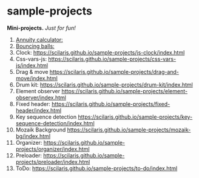 # sample-projects

**Mini-projects.** _Just for fun!_

1. [Annuity calculator:](https://scilaris.github.io/sample-projects/annuity-calculator/index.html)
1. [Bouncing balls:](https://scilaris.github.io/sample-projects/bouncing-balls/index.html)
1. Clock: https://scilaris.github.io/sample-projects/js-clock/index.html
1. Css-vars-js: https://scilaris.github.io/sample-projects/css-vars-js/index.html
1. Drag & move https://scilaris.github.io/sample-projects/drag-and-move/index.html
1. Drum kit: https://scilaris.github.io/sample-projects/drum-kit/index.html
1. Element observer https://scilaris.github.io/sample-projects/element-observer/index.html
1. Fixed header: https://scilaris.github.io/sample-projects/fixed-header/index.html
1. Key sequence detection https://scilaris.github.io/sample-projects/key-sequence-detection/index.html
1. Mozaik Background https://scilaris.github.io/sample-projects/mozaik-bg/index.html
1. Organizer: https://scilaris.github.io/sample-projects/organizer/index.html
1. Preloader: https://scilaris.github.io/sample-projects/preloader/index.html
1. ToDo: https://scilaris.github.io/sample-projects/to-do/index.html
